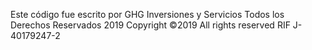 Este código fue escrito por GHG Inversiones y Servicios
Todos los Derechos Reservados 2019
Copyright ©2019 All rights reserved 
RIF J-40179247-2
